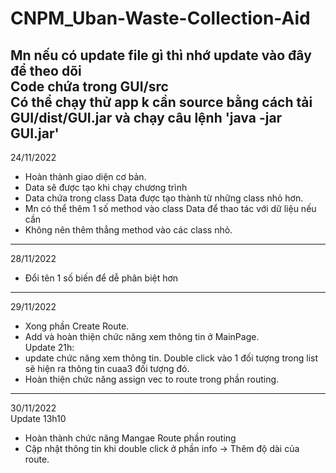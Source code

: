 # CNPM_Uban-Waste-Collection-Aid
Mn nếu có update file gì thì nhớ update vào đây để theo dõi
<br/> Code chứa trong GUI/src
</br> Có thể chạy thử app k cần source bằng cách tải GUI/dist/GUI.jar và chạy câu lệnh 'java -jar GUI.jar'
------------------------------------------------------------
24/11/2022
- Hoàn thành giao diện cơ bản.
- Data sẽ được tạo khi chạy chương trình
- Data chứa trong class Data được tạo thành từ những class nhỏ hơn.
- Mn có thể thêm 1 số method vào class Data để thao tác với dữ liệu nếu cần
- Không nên thêm thẳng method vào các class nhỏ.
------------------------------------------------------------
28/11/2022
- Đổi tên 1 số biến để dễ phân biệt hơn
--------------------------------------------------------------
29/11/2022
- Xong phần Create Route.
- Add và hoàn thiện chức năng xem thông tin ở MainPage.\
Update 21h:
- update chức năng xem thông tin. Double click vào 1 đối tượng trong list sẽ hiện ra thông tin cuaa3 đối tượng đó.
- Hoàn thiện chức năng assign vec to route trong phần routing.
------------------------------------------------------
30/11/2022\
Update 13h10
- Hoàn thành chức năng Mangae Route phần routing
- Cập nhật thông tin khi double click ở phần info -> Thêm độ dài của route.
